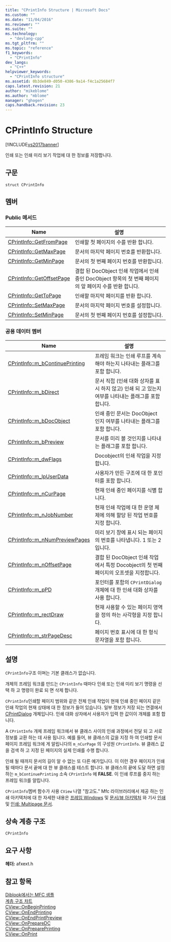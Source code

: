 ```yaml
---
title: "CPrintInfo Structure | Microsoft Docs"
ms.custom: ""
ms.date: "11/04/2016"
ms.reviewer: ""
ms.suite: ""
ms.technology: 
  - "devlang-cpp"
ms.tgt_pltfrm: ""
ms.topic: "reference"
f1_keywords: 
  - "CPrintInfo"
dev_langs: 
  - "C++"
helpviewer_keywords: 
  - "CPrintInfo structure"
ms.assetid: 0b3de849-d050-4386-9a14-f4c1a25684f7
caps.latest.revision: 21
author: "mikeblome"
ms.author: "mblome"
manager: "ghogen"
caps.handback.revision: 23
---
```

# CPrintInfo Structure
[!INCLUDE[vs2017banner](../../assembler/inline/includes/vs2017banner.md)]

인쇄 또는 인쇄 미리 보기 작업에 대 한 정보를 저장합니다.  
  
## 구문  
  
```  
struct CPrintInfo  
```  
  
## 멤버  
  
### Public 메서드  
  
|Name|설명|  
|----------|--------|  
|[CPrintInfo::GetFromPage](../Topic/CPrintInfo::GetFromPage.md)|인쇄할 첫 페이지의 수를 반환 합니다.|  
|[CPrintInfo::GetMaxPage](../Topic/CPrintInfo::GetMaxPage.md)|문서의 마지막 페이지 번호를 반환합니다.|  
|[CPrintInfo::GetMinPage](../Topic/CPrintInfo::GetMinPage.md)|문서의 첫 번째 페이지 번호를 반환합니다.|  
|[CPrintInfo::GetOffsetPage](../Topic/CPrintInfo::GetOffsetPage.md)|결합 된 DocObject 인쇄 작업에서 인쇄 중인 DocObject 항목의 첫 번째 페이지의 앞 페이지 수를 반환 합니다.|  
|[CPrintInfo::GetToPage](../Topic/CPrintInfo::GetToPage.md)|인쇄할 마지막 페이지를 반환 합니다.|  
|[CPrintInfo::SetMaxPage](../Topic/CPrintInfo::SetMaxPage.md)|문서의 마지막 페이지 번호를 설정합니다.|  
|[CPrintInfo::SetMinPage](../Topic/CPrintInfo::SetMinPage.md)|문서의 첫 번째 페이지 번호를 설정합니다.|  
  
### 공용 데이터 멤버  
  
|Name|설명|  
|----------|--------|  
|[CPrintInfo::m\_bContinuePrinting](../Topic/CPrintInfo::m_bContinuePrinting.md)|프레임 워크는 인쇄 루프를 계속 해야 하는지 나타내는 플래그를 포함 합니다.|  
|[CPrintInfo::m\_bDirect](../Topic/CPrintInfo::m_bDirect.md)|문서 직접 \(인쇄 대화 상자를 표시 하지 않고\) 인쇄 되 고 있는지 여부를 나타내는 플래그를 포함 합니다.|  
|[CPrintInfo::m\_bDocObject](../Topic/CPrintInfo::m_bDocObject.md)|인쇄 중인 문서는 DocObject 인지 여부를 나타내는 플래그를 포함 합니다.|  
|[CPrintInfo::m\_bPreview](../Topic/CPrintInfo::m_bPreview.md)|문서를 미리 볼 것인지를 나타내는 플래그를 포함 합니다.|  
|[CPrintInfo::m\_dwFlags](../Topic/CPrintInfo::m_dwFlags.md)|Docobject의 인쇄 작업을 지정합니다.|  
|[CPrintInfo::m\_lpUserData](../Topic/CPrintInfo::m_lpUserData.md)|사용자가 만든 구조에 대 한 포인터를 포함 합니다.|  
|[CPrintInfo::m\_nCurPage](../Topic/CPrintInfo::m_nCurPage.md)|현재 인쇄 중인 페이지를 식별 합니다.|  
|[CPrintInfo::m\_nJobNumber](../Topic/CPrintInfo::m_nJobNumber.md)|현재 인쇄 작업에 대 한 운영 체제에 의해 할당 된 작업 번호를 지정 합니다.|  
|[CPrintInfo::m\_nNumPreviewPages](../Topic/CPrintInfo::m_nNumPreviewPages.md)|미리 보기 창에 표시 되는 페이지의 번호를 나타냅니다. 1 또는 2입니다.|  
|[CPrintInfo::m\_nOffsetPage](../Topic/CPrintInfo::m_nOffsetPage.md)|결합 된 DocObject 인쇄 작업에서 특정 Docobject의 첫 번째 페이지의 오프셋을 지정합니다.|  
|[CPrintInfo::m\_pPD](../Topic/CPrintInfo::m_pPD.md)|포인터를 포함의 `CPrintDialog` 개체에 대 한 인쇄 대화 상자를 사용 합니다.|  
|[CPrintInfo::m\_rectDraw](../Topic/CPrintInfo::m_rectDraw.md)|현재 사용할 수 있는 페이지 영역을 정의 하는 사각형을 지정 합니다.|  
|[CPrintInfo::m\_strPageDesc](../Topic/CPrintInfo::m_strPageDesc.md)|페이지 번호 표시에 대 한 형식 문자열을 포함 합니다.|  
  
## 설명  
 `CPrintInfo`구조 이며는 기본 클래스가 없습니다.  
  
 개체의 프레임 워크를 만드는 `CPrintInfo` 때마다 인쇄 또는 인쇄 미리 보기 명령을 선택 하 고 명령이 완료 되 면 삭제 합니다.  
  
 `CPrintInfo`인쇄할 페이지 범위와 같은 전체 인쇄 작업이 현재 인쇄 중인 페이지 같은 인쇄 작업의 현재 상태에 대 한 정보가 들어 있습니다.  일부 정보가 저장 되는 연결에서  [CPrintDialog](../../mfc/reference/cprintdialog-class.md) 개체입니다. 인쇄 대화 상자에서 사용자가 입력 한 값이이 개체를 포함 합니다.  
  
 A `CPrintInfo` 개체 프레임 워크에서 뷰 클래스 사이의 인쇄 과정에서 전달 되 고 서로 정보를 교환 하는 데 사용 됩니다.  예를 들어, 뷰 클래스의 값을 지정 하 여 인쇄할 문서 페이지 프레임 워크에 게 알립니다의 `m_nCurPage` 의 구성원 `CPrintInfo`. 뷰 클래스 값을 검색 하 고 지정 된 페이지의 실제 인쇄를 수행 합니다.  
  
 인쇄 될 때까지 문서의 길이 알 수 없는 또 다른 예가입니다.  이 이런 경우 페이지가 인쇄 될 때마다 문서 끝에 대 한 뷰 클래스를 테스트 합니다.  뷰 클래스의 끝에 도달 하면 설정 하는 `m_bContinuePrinting` 소속 `CPrintInfo` 에  **FALSE**. 이 인쇄 루프를 중지 하는 프레임 워크를 알립니다.  
  
 `CPrintInfo`멤버 함수가 사용 `CView` 나열 "참고도." Mfc 라이브러리에서 제공 하는 인쇄 아키텍처에 대 한 자세한 내용은  [프레임 Windows](../../mfc/frame-windows.md) 및  [문서\/뷰 아키텍처](../../mfc/document-view-architecture.md) 와 기사  [인쇄](../../mfc/printing.md) 및  [인쇄: Multipage 문서](../../mfc/multipage-documents.md).  
  
## 상속 계층 구조  
 `CPrintInfo`  
  
## 요구 사항  
 **헤더:**  afxext.h  
  
## 참고 항목  
 [Diblook에서는 MFC 샘플](../../top/visual-cpp-samples.md)   
 [계층 구조 차트](../../mfc/hierarchy-chart.md)   
 [CView::OnBeginPrinting](../Topic/CView::OnBeginPrinting.md)   
 [CView::OnEndPrinting](../Topic/CView::OnEndPrinting.md)   
 [CView::OnEndPrintPreview](../Topic/CView::OnEndPrintPreview.md)   
 [CView::OnPrepareDC](../Topic/CView::OnPrepareDC.md)   
 [CView::OnPreparePrinting](../Topic/CView::OnPreparePrinting.md)   
 [CView::OnPrint](../Topic/CView::OnPrint.md)
